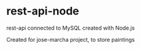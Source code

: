 # rest-api-node
rest-api connected to MySQL created with Node.js

Created for jose-marcha project, to store paintings 
